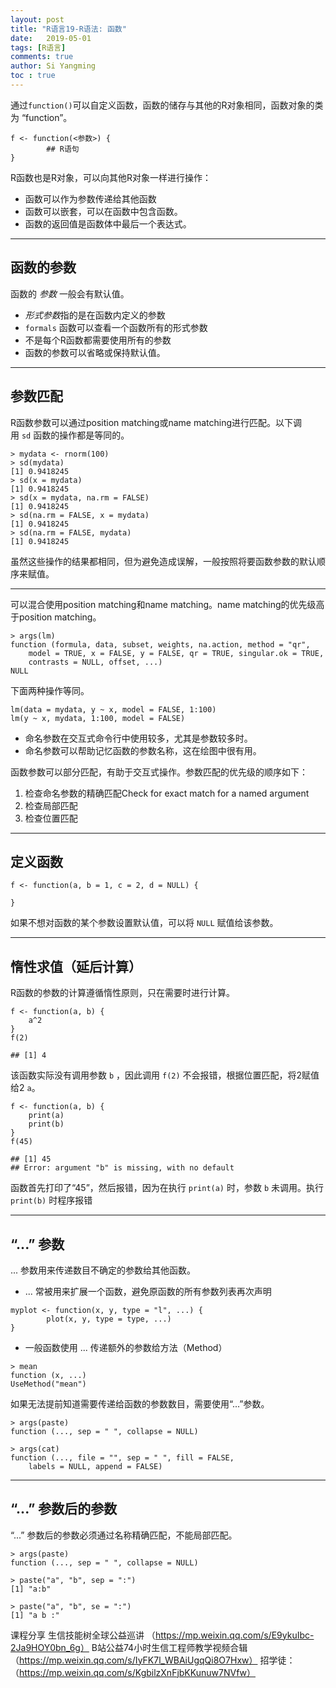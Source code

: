```yaml
---
layout: post
title: "R语言19-R语法: 函数"
date:   2019-05-01
tags: [R语言]
comments: true
author: Si Yangming
toc : true
---
```


通过`function()`可以自定义函数，函数的储存与其他的R对象相同，函数对象的类为 “function”。

```source-r
f <- function(<参数>) {
        ## R语句
}
```

R函数也是R对象，可以向其他R对象一样进行操作：

*   函数可以作为参数传递给其他函数
*   函数可以嵌套，可以在函数中包含函数。
*   函数的返回值是函数体中最后一个表达式。

* * *

## 函数的参数

函数的 *参数* 一般会有默认值。
*   *形式参数*指的是在函数内定义的参数
*   `formals` 函数可以查看一个函数所有的形式参数
*   不是每个R函数都需要使用所有的参数
*   函数的参数可以省略或保持默认值。

* * *

## 参数匹配

R函数参数可以通过position matching或name matching进行匹配。以下调用 `sd` 函数的操作都是等同的。

```source-r
> mydata <- rnorm(100)
> sd(mydata)
[1] 0.9418245
> sd(x = mydata)
[1] 0.9418245
> sd(x = mydata, na.rm = FALSE)
[1] 0.9418245
> sd(na.rm = FALSE, x = mydata)
[1] 0.9418245
> sd(na.rm = FALSE, mydata)
[1] 0.9418245
```

虽然这些操作的结果都相同，但为避免造成误解，一般按照将要函数参数的默认顺序来赋值。

* * *

可以混合使用position matching和name matching。name matching的优先级高于position matching。

```source-r
> args(lm)
function (formula, data, subset, weights, na.action, method = "qr", 
    model = TRUE, x = FALSE, y = FALSE, qr = TRUE, singular.ok = TRUE, 
    contrasts = NULL, offset, ...) 
NULL
```

下面两种操作等同。

```source-r
lm(data = mydata, y ~ x, model = FALSE, 1:100)
lm(y ~ x, mydata, 1:100, model = FALSE)
```

*   命名参数在交互式命令行中使用较多，尤其是参数较多时。
*   命名参数可以帮助记忆函数的参数名称，这在绘图中很有用。

函数参数可以部分匹配，有助于交互式操作。参数匹配的优先级的顺序如下：

1.  检查命名参数的精确匹配Check for exact match for a named argument
2.  检查局部匹配
3.  检查位置匹配

* * *

## 定义函数
```source-r
f <- function(a, b = 1, c = 2, d = NULL) {

}
```

如果不想对函数的某个参数设置默认值，可以将 `NULL` 赋值给该参数。

* * *

## 惰性求值（延后计算）

R函数的参数的计算遵循惰性原则，只在需要时进行计算。

```source-r
f <- function(a, b) {
    a^2
}
f(2)

## [1] 4
```

该函数实际没有调用参数 `b` ，因此调用 `f(2)` 不会报错，根据位置匹配，将2赋值给2 `a`。

```source-r
f <- function(a, b) {
    print(a)
    print(b)
}
f(45)

## [1] 45
## Error: argument "b" is missing, with no default
```
函数首先打印了“45”，然后报错，因为在执行 `print(a)` 时，参数 `b` 未调用。执行 `print(b)` 时程序报错

* * *

## “...” 参数

 ... 参数用来传递数目不确定的参数给其他函数。

*   ... 常被用来扩展一个函数，避免原函数的所有参数列表再次声明

```source-r
myplot <- function(x, y, type = "l", ...) {
        plot(x, y, type = type, ...)
}
```

*   一般函数使用 ... 传递额外的参数给方法（Method）

```source-r
> mean
function (x, ...)
UseMethod("mean")
```

如果无法提前知道需要传递给函数的参数数目，需要使用“...”参数。

```source-r
> args(paste)
function (..., sep = " ", collapse = NULL)

> args(cat)
function (..., file = "", sep = " ", fill = FALSE,
    labels = NULL, append = FALSE)
```

* * *

## “...” 参数后的参数

“...” 参数后的参数必须通过名称精确匹配，不能局部匹配。

```source-r
> args(paste)
function (..., sep = " ", collapse = NULL)

> paste("a", "b", sep = ":")
[1] "a:b"

> paste("a", "b", se = ":")
[1] "a b :"
```


课程分享
生信技能树全球公益巡讲
（https://mp.weixin.qq.com/s/E9ykuIbc-2Ja9HOY0bn_6g）
B站公益74小时生信工程师教学视频合辑
（https://mp.weixin.qq.com/s/IyFK7l_WBAiUgqQi8O7Hxw）
招学徒：
（https://mp.weixin.qq.com/s/KgbilzXnFjbKKunuw7NVfw）
